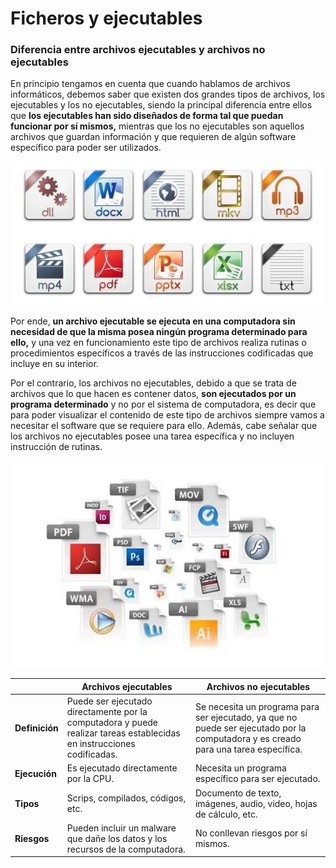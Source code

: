 # Ficheros y ejecutables

### **Diferencia entre archivos ejecutables y archivos no ejecutables** <a href="#diferencia_entre_archivos_ejecutables_y_archivos_no_ejecutables" id="diferencia_entre_archivos_ejecutables_y_archivos_no_ejecutables"></a>

En principio tengamos en cuenta que cuando hablamos de archivos informáticos, debemos saber que existen dos grandes tipos de archivos, los ejecutables y los no ejecutables, siendo la principal diferencia entre ellos que **los ejecutables han sido diseñados de forma tal que puedan funcionar por sí mismos,** mientras que los no ejecutables son aquellos archivos que guardan información y que requieren de algún software específico para poder ser utilizados.

&#x20;                                          ![](<../../.gitbook/assets/image (6).png>)

Por ende, **un archivo ejecutable se ejecuta en una computadora sin necesidad de que la misma posea ningún programa determinado para ello,** y una vez en funcionamiento este tipo de archivos realiza rutinas o procedimientos específicos a través de las instrucciones codificadas que incluye en su interior.

Por el contrario, los archivos no ejecutables, debido a que se trata de archivos que lo que hacen es contener datos, **son ejecutados por un programa determinado** y no por el sistema de computadora, es decir que para poder visualizar el contenido de este tipo de archivos siempre vamos a necesitar el software que se requiere para ello. Además, cabe señalar que los archivos no ejecutables posee una tarea específica y no incluyen instrucción de rutinas.

&#x20;                                            ![](<../../.gitbook/assets/image (13).png>)

|                | Archivos ejecutables                                                                                                   | Archivos no ejecutables                                                                                                             |
| -------------- | ---------------------------------------------------------------------------------------------------------------------- | ----------------------------------------------------------------------------------------------------------------------------------- |
| **Definición** | Puede ser ejecutado directamente por la computadora y puede realizar tareas establecidas en instrucciones codificadas. | Se necesita un programa para ser ejecutado, ya que no puede ser ejecutado por la computadora y es creado para una tarea específica. |
| **Ejecución**  | Es ejecutado directamente por la CPU.                                                                                  | Necesita un programa específico para ser ejecutado.                                                                                 |
| **Tipos**      | Scrips, compilados, códigos, etc.                                                                                      | Documento de texto, imágenes, audio, video, hojas de cálculo, etc.                                                                  |
| **Riesgos**    | Pueden incluir un malware que dañe los datos y los recursos de la computadora.                                         | No conllevan riesgos por sí mismos.                                                                                                 |
